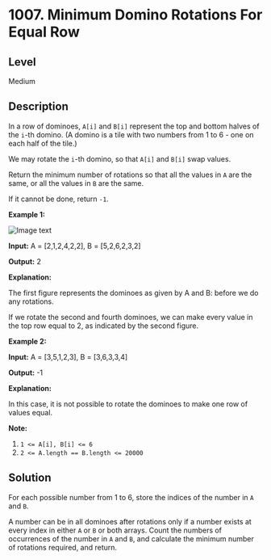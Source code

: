 # 1007. Minimum Domino Rotations For Equal Row
## Level
Medium

## Description
In a row of dominoes, `A[i]` and `B[i]` represent the top and bottom halves of the `i`-th domino. (A domino is a tile with two numbers from 1 to 6 - one on each half of the tile.)

We may rotate the `i`-th domino, so that `A[i]` and `B[i]` swap values.

Return the minimum number of rotations so that all the values in `A` are the same, or all the values in `B` are the same.

If it cannot be done, return `-1`.

**Example 1:**

![Image text](https://assets.leetcode.com/uploads/2019/03/08/domino.png)

**Input:** A = [2,1,2,4,2,2], B = [5,2,6,2,3,2]

**Output:** 2

**Explanation:**

The first figure represents the dominoes as given by A and B: before we do any rotations.

If we rotate the second and fourth dominoes, we can make every value in the top row equal to 2, as indicated by the second figure.

**Example 2:**

**Input:** A = [3,5,1,2,3], B = [3,6,3,3,4]

**Output:** -1

**Explanation:**

In this case, it is not possible to rotate the dominoes to make one row of values equal.

**Note:**

1. `1 <= A[i], B[i] <= 6`
2. `2 <= A.length == B.length <= 20000`

## Solution
For each possible number from 1 to 6, store the indices of the number in `A` and `B`.

A number can be in all dominoes after rotations only if a number exists at every index in either `A` or `B` or both arrays. Count the numbers of occurrences of the number in `A` and `B`, and calculate the minimum number of rotations required, and return.
